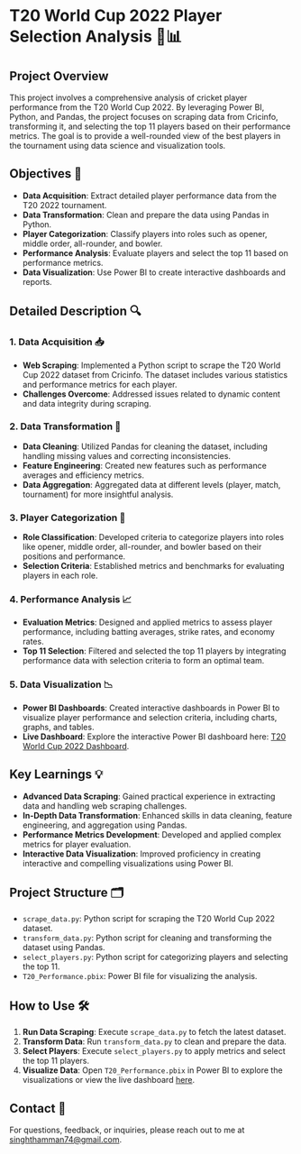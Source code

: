 # T20 World Cup 2022 Player Selection Analysis 🏏📊

## Project Overview

This project involves a comprehensive analysis of cricket player performance from the T20 World Cup 2022. By leveraging Power BI, Python, and Pandas, the project focuses on scraping data from Cricinfo, transforming it, and selecting the top 11 players based on their performance metrics. The goal is to provide a well-rounded view of the best players in the tournament using data science and visualization tools.

## Objectives 🎯

- **Data Acquisition**: Extract detailed player performance data from the T20 2022 tournament.
- **Data Transformation**: Clean and prepare the data using Pandas in Python.
- **Player Categorization**: Classify players into roles such as opener, middle order, all-rounder, and bowler.
- **Performance Analysis**: Evaluate players and select the top 11 based on performance metrics.
- **Data Visualization**: Use Power BI to create interactive dashboards and reports.

## Detailed Description 🔍

### 1. Data Acquisition 📥

- **Web Scraping**: Implemented a Python script to scrape the T20 World Cup 2022 dataset from Cricinfo. The dataset includes various statistics and performance metrics for each player.
- **Challenges Overcome**: Addressed issues related to dynamic content and data integrity during scraping.

### 2. Data Transformation 🔄

- **Data Cleaning**: Utilized Pandas for cleaning the dataset, including handling missing values and correcting inconsistencies.
- **Feature Engineering**: Created new features such as performance averages and efficiency metrics.
- **Data Aggregation**: Aggregated data at different levels (player, match, tournament) for more insightful analysis.

### 3. Player Categorization 🏅

- **Role Classification**: Developed criteria to categorize players into roles like opener, middle order, all-rounder, and bowler based on their positions and performance.
- **Selection Criteria**: Established metrics and benchmarks for evaluating players in each role.

### 4. Performance Analysis 📈

- **Evaluation Metrics**: Designed and applied metrics to assess player performance, including batting averages, strike rates, and economy rates.
- **Top 11 Selection**: Filtered and selected the top 11 players by integrating performance data with selection criteria to form an optimal team.

### 5. Data Visualization 📉

- **Power BI Dashboards**: Created interactive dashboards in Power BI to visualize player performance and selection criteria, including charts, graphs, and tables.
- **Live Dashboard**: Explore the interactive Power BI dashboard here: [T20 World Cup 2022 Dashboard](https://app.powerbi.com/view?r=eyJrIjoiMzJhYTE2ODEtNzlhMS00NTBkLWI2MGUtZDc5NWVjNTI0MmVmIiwidCI6ImM2ZTU0OWIzLTVmNDUtNDAzMi1hYWU5LWQ0MjQ0ZGM1YjJjNCJ9).

## Key Learnings 💡

- **Advanced Data Scraping**: Gained practical experience in extracting data and handling web scraping challenges.
- **In-Depth Data Transformation**: Enhanced skills in data cleaning, feature engineering, and aggregation using Pandas.
- **Performance Metrics Development**: Developed and applied complex metrics for player evaluation.
- **Interactive Data Visualization**: Improved proficiency in creating interactive and compelling visualizations using Power BI.

## Project Structure 🗂️

- `scrape_data.py`: Python script for scraping the T20 World Cup 2022 dataset.
- `transform_data.py`: Python script for cleaning and transforming the dataset using Pandas.
- `select_players.py`: Python script for categorizing players and selecting the top 11.
- `T20_Performance.pbix`: Power BI file for visualizing the analysis.

## How to Use 🛠️

1. **Run Data Scraping**: Execute `scrape_data.py` to fetch the latest dataset.
2. **Transform Data**: Run `transform_data.py` to clean and prepare the data.
3. **Select Players**: Execute `select_players.py` to apply metrics and select the top 11 players.
4. **Visualize Data**: Open `T20_Performance.pbix` in Power BI to explore the visualizations or view the live dashboard [here](https://app.powerbi.com/view?r=eyJrIjoiMzJhYTE2ODEtNzlhMS00NTBkLWI2MGUtZDc5NWVjNTI0MmVmIiwidCI6ImM2ZTU0OWIzLTVmNDUtNDAzMi1hYWU5LWQ0MjQ0ZGM1YjJjNCJ9).

## Contact 📧

For questions, feedback, or inquiries, please reach out to me at [singhthamman74@gmail.com](mailto:singhthamman74@gmail.com).
